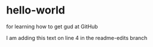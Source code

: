 # hello-world
for learning how to get gud at GitHub

I am adding this text on line 4 in the readme-edits branch
